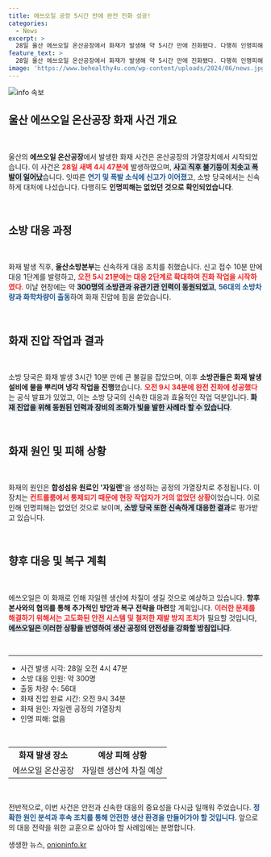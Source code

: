 ```yaml
---
title: 에쓰오일 공장 5시간 만에 완전 진화 성공!
categories:
  - News
excerpt: >
  28일 울산 에쓰오일 온산공장에서 화재가 발생해 약 5시간 만에 진화됐다. 다행히 인명피해는 없었지만, 자일렌 생산에 차질이 우려되는 상황. 소방당국은 300명 이상이 투입되어 긴급 대응에 나섰다.
feature_text: >
  28일 울산 에쓰오일 온산공장에서 화재가 발생해 약 5시간 만에 진화됐다. 다행히 인명피해는 없었지만, 자일렌 생산에 차질이 우려되는 상황. 소방당국은 300명 이상이 투입되어 긴급 대응에 나섰다.
image: 'https://www.behealthy4u.com/wp-content/uploads/2024/06/news.jpg'
---
```


<p><img src="https://www.behealthy4u.com/wp-content/uploads/2024/06/news.jpg" alt="info 속보" /></p>

<h2 data-ke-size="size26">울산 에쓰오일 온산공장 화재 사건 개요</h2>

<p data-ke-size="size16">&nbsp;</p>

<p>울산의 <b>에쓰오일 온산공장</b>에서 발생한 화재 사건은 온산공장의 가열장치에서 시작되었습니다. 이 사건은 <b><span style="color: #ee2323;">28일 새벽 4시 47분에</span></b> 발생하였으며, <b><span style="background-color: #21538527;">사고 직후 불기둥이 치솟고 폭발이 일어났</span></b>습니다. 잇따른 <b><span style="color: #1a5490;">연기 및 폭발 소식에 신고가 이어졌</span></b>고, 소방 당국에서는 신속하게 대처에 나섰습니다. 다행히도 <b>인명피해는 없었던 것으로 확인되었습니다</b>.</p>

<p data-ke-size="size16">&nbsp;</p>

<h2 data-ke-size="size26">소방 대응 과정</h2>

<p data-ke-size="size16">&nbsp;</p>

<p>화재 발생 직후, <b>울산소방본부</b>는 신속하게 대응 조치를 취했습니다. 신고 접수 10분 만에 대응 1단계를 발령하고, <b><span style="color: #ee2323;">오전 5시 21분에는 대응 2단계로 확대하여 진화 작업을 시작하였다</span></b>. 이날 현장에는 약 <b><span style="background-color: #21538527;">300명의 소방관과 유관기관 인력이 동원되었고</span></b>, <b><span style="color: #1a5490;">56대의 소방차량과 화학차량이 출동</span></b>하여 화재 진압에 힘을 쏟았습니다. </p>

<p data-ke-size="size16">&nbsp;</p>

<h2 data-ke-size="size26">화재 진압 작업과 결과</h2>

<p data-ke-size="size16">&nbsp;</p>

<p>소방 당국은 화재 발생 3시간 10분 만에 큰 불길을 잡았으며, 이후 <b>소방관들은 화재 발생 설비에 물을 뿌리며 냉각 작업을 진행</b>했습니다. <b><span style="color: #ee2323;">오전 9시 34분에 완전 진화에 성공했다</span></b>는 공식 발표가 있었고, 이는 소방 당국의 신속한 대응과 효율적인 작업 덕분입니다. <b><span style="background-color: #21538527;">화재 진압을 위해 동원된 인력과 장비의 조화가 빛을 발한 사례라 할 수 있습니다</span></b>.</p>

<p data-ke-size="size16">&nbsp;</p>

<h2 data-ke-size="size26">화재 원인 및 피해 상황</h2>

<p data-ke-size="size16">&nbsp;</p>

<p>화재의 원인은 <b>합성섬유 원료인 '자일렌'</b>을 생성하는 공정의 가열장치로 추정됩니다. 이 장치는 <b><span style="color: #ee2323;">컨트롤룸에서 통제되기 때문에 현장 작업자가 거의 없었던 상황</span></b>이었습니다. 이로 인해 인명피해는 없었던 것으로 보이며, <b><span style="background-color: #21538527;">소방 당국 또한 신속하게 대응한 결과</span></b>로 평가받고 있습니다. </p>

<p data-ke-size="size16">&nbsp;</p>

<h2 data-ke-size="size26">향후 대응 및 복구 계획</h2>

<p data-ke-size="size16">&nbsp;</p>

<p>에쓰오일은 이 화재로 인해 자일렌 생산에 차질이 생길 것으로 예상하고 있습니다. <b>향후 본사와의 협의를 통해 추가적인 방안과 복구 전략을 마련</b>할 계획입니다. <b><span style="color: #ee2323;">이러한 문제를 해결하기 위해서는 고도화된 안전 시스템 및 철저한 재발 방지 조치</span></b>가 필요할 것입니다, <b><span style="background-color: #21538527;">에쓰오일은 이러한 상황을 반영하여 생산 공정의 안전성을 강화할 방침입니다</span></b>.</p>

<p data-ke-size="size16">&nbsp;</p>

<hr>

<ul>
    <li>사건 발생 시각: 28일 오전 4시 47분</li>
    <li>소방 대응 인원: 약 300명</li>
    <li>출동 차량 수: 56대</li>
    <li>화재 진압 완료 시간: 오전 9시 34분</li>
    <li>화재 원인: 자일렌 공정의 가열장치</li>
    <li>인명 피해: 없음</li>
</ul>

<p data-ke-size="size16">&nbsp;</p>

<table>
    <tr>
        <td style="text-align: center; height: 17px;"><b>화재 발생 장소</b></td>
        <td style="text-align: center; height: 17px;"><b>예상 피해 상황</b></td>
    </tr>
    <tr>
        <td style="text-align: center; height: 17px;">에쓰오일 온산공장</td>
        <td style="text-align: center; height: 17px;">자일렌 생산에 차질 예상</td>
    </tr>
</table>

<p data-ke-size="size16">&nbsp;</p>

<p>전반적으로, 이번 사건은 안전과 신속한 대응의 중요성을 다시금 일깨워 주었습니다. <b><span style="color: #1a5490;">정확한 원인 분석과 후속 조치를 통해 안전한 생산 환경을 만들어가야 할 것입니다</span></b>. 앞으로의 대응 전략을 위한 교훈으로 삼아야 할 사례임에는 분명합니다.</p>
생생한 뉴스, <a href="https://onioninfo.kr" rel="dofollow">onioninfo.kr</a>


